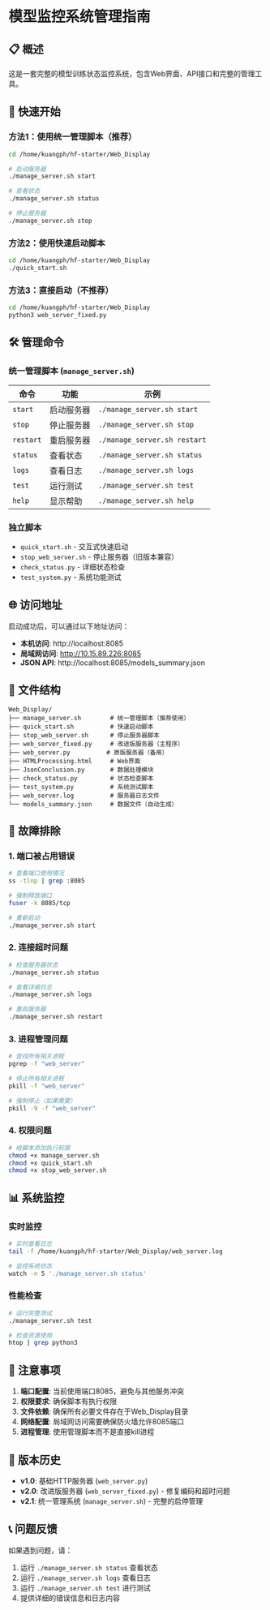 # 模型监控系统管理指南

## 📋 概述

这是一套完整的模型训练状态监控系统，包含Web界面、API接口和完整的管理工具。

## 🚀 快速开始

### 方法1：使用统一管理脚本（推荐）

```bash
cd /home/kuangph/hf-starter/Web_Display

# 启动服务器
./manage_server.sh start

# 查看状态
./manage_server.sh status

# 停止服务器
./manage_server.sh stop
```

### 方法2：使用快速启动脚本

```bash
cd /home/kuangph/hf-starter/Web_Display
./quick_start.sh
```

### 方法3：直接启动（不推荐）

```bash
cd /home/kuangph/hf-starter/Web_Display
python3 web_server_fixed.py
```

## 🛠️ 管理命令

### 统一管理脚本 (`manage_server.sh`)

| 命令 | 功能 | 示例 |
|------|------|------|
| `start` | 启动服务器 | `./manage_server.sh start` |
| `stop` | 停止服务器 | `./manage_server.sh stop` |
| `restart` | 重启服务器 | `./manage_server.sh restart` |
| `status` | 查看状态 | `./manage_server.sh status` |
| `logs` | 查看日志 | `./manage_server.sh logs` |
| `test` | 运行测试 | `./manage_server.sh test` |
| `help` | 显示帮助 | `./manage_server.sh help` |

### 独立脚本

- `quick_start.sh` - 交互式快速启动
- `stop_web_server.sh` - 停止服务器（旧版本兼容）
- `check_status.py` - 详细状态检查
- `test_system.py` - 系统功能测试

## 🌐 访问地址

启动成功后，可以通过以下地址访问：

- **本机访问**: http://localhost:8085
- **局域网访问**: http://10.15.89.226:8085
- **JSON API**: http://localhost:8085/models_summary.json

## 📁 文件结构

```
Web_Display/
├── manage_server.sh        # 统一管理脚本（推荐使用）
├── quick_start.sh          # 快速启动脚本
├── stop_web_server.sh      # 停止服务器脚本
├── web_server_fixed.py     # 改进版服务器（主程序）
├── web_server.py          # 原版服务器（备用）
├── HTMLProcessing.html     # Web界面
├── JsonConclusion.py       # 数据处理模块
├── check_status.py         # 状态检查脚本
├── test_system.py          # 系统测试脚本
├── web_server.log          # 服务器日志文件
└── models_summary.json     # 数据文件（自动生成）
```

## 🔧 故障排除

### 1. 端口被占用错误

```bash
# 查看端口使用情况
ss -tlnp | grep :8085

# 强制释放端口
fuser -k 8085/tcp

# 重新启动
./manage_server.sh start
```

### 2. 连接超时问题

```bash
# 检查服务器状态
./manage_server.sh status

# 查看详细日志
./manage_server.sh logs

# 重启服务器
./manage_server.sh restart
```

### 3. 进程管理问题

```bash
# 查找所有相关进程
pgrep -f "web_server"

# 停止所有相关进程
pkill -f "web_server"

# 强制停止（如果需要）
pkill -9 -f "web_server"
```

### 4. 权限问题

```bash
# 给脚本添加执行权限
chmod +x manage_server.sh
chmod +x quick_start.sh
chmod +x stop_web_server.sh
```

## 📊 系统监控

### 实时监控

```bash
# 实时查看日志
tail -f /home/kuangph/hf-starter/Web_Display/web_server.log

# 监控系统状态
watch -n 5 './manage_server.sh status'
```

### 性能检查

```bash
# 运行完整测试
./manage_server.sh test

# 检查资源使用
htop | grep python3
```

## 🚨 注意事项

1. **端口配置**: 当前使用端口8085，避免与其他服务冲突
2. **权限要求**: 确保脚本有执行权限
3. **文件依赖**: 确保所有必要文件存在于Web_Display目录
4. **网络配置**: 局域网访问需要确保防火墙允许8085端口
5. **进程管理**: 使用管理脚本而不是直接kill进程

## 🔄 版本历史

- **v1.0**: 基础HTTP服务器 (`web_server.py`)
- **v2.0**: 改进版服务器 (`web_server_fixed.py`) - 修复编码和超时问题
- **v2.1**: 统一管理系统 (`manage_server.sh`) - 完整的启停管理

## 📞 问题反馈

如果遇到问题，请：

1. 运行 `./manage_server.sh status` 查看状态
2. 运行 `./manage_server.sh logs` 查看日志
3. 运行 `./manage_server.sh test` 进行测试
4. 提供详细的错误信息和日志内容
